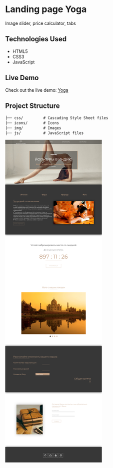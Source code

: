 # Landing page Yoga
Image slider, price calculator, tabs

## Technologies Used

- HTML5
- CSS3
- JavaScript

## Live Demo

Check out the live demo: [Yoga](https://olga-zyukina.github.io/Yoga/)

## Project Structure

```
├── css/         # Cascading Style Sheet files
├── icons/       # Icons
├── img/         # Images
├── js/          # JavaScript files
```

<div><img src="https://github.com/Olga-Zyukina/Yoga/blob/master/Screenshot.png" title="Moto" alt="Moto"/></div>
